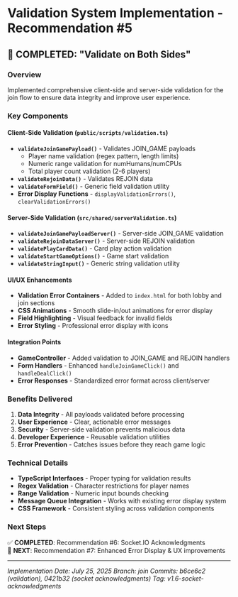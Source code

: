 # Validation System Implementation - Recommendation #5

## 🎯 COMPLETED: "Validate on Both Sides"

### Overview
Implemented comprehensive client-side and server-side validation for the join flow to ensure data integrity and improve user experience.

### Key Components

#### Client-Side Validation (`public/scripts/validation.ts`)
- **`validateJoinGamePayload()`** - Validates JOIN_GAME payloads
  - Player name validation (regex pattern, length limits)
  - Numeric range validation for numHumans/numCPUs
  - Total player count validation (2-6 players)
- **`validateRejoinData()`** - Validates REJOIN data
- **`validateFormField()`** - Generic field validation utility
- **Error Display Functions** - `displayValidationErrors()`, `clearValidationErrors()`

#### Server-Side Validation (`src/shared/serverValidation.ts`)
- **`validateJoinGamePayloadServer()`** - Server-side JOIN_GAME validation
- **`validateRejoinDataServer()`** - Server-side REJOIN validation
- **`validatePlayCardData()`** - Card play action validation
- **`validateStartGameOptions()`** - Game start validation
- **`validateStringInput()`** - Generic string validation utility

#### UI/UX Enhancements
- **Validation Error Containers** - Added to `index.html` for both lobby and join sections
- **CSS Animations** - Smooth slide-in/out animations for error display
- **Field Highlighting** - Visual feedback for invalid fields
- **Error Styling** - Professional error display with icons

#### Integration Points
- **GameController** - Added validation to JOIN_GAME and REJOIN handlers
- **Form Handlers** - Enhanced `handleJoinGameClick()` and `handleDealClick()`
- **Error Responses** - Standardized error format across client/server

### Benefits Delivered
1. **Data Integrity** - All payloads validated before processing
2. **User Experience** - Clear, actionable error messages
3. **Security** - Server-side validation prevents malicious data
4. **Developer Experience** - Reusable validation utilities
5. **Error Prevention** - Catches issues before they reach game logic

### Technical Details
- **TypeScript Interfaces** - Proper typing for validation results
- **Regex Validation** - Character restrictions for player names
- **Range Validation** - Numeric input bounds checking
- **Message Queue Integration** - Works with existing error display system
- **CSS Framework** - Consistent styling across validation components

### Next Steps
✅ **COMPLETED**: Recommendation #6: Socket.IO Acknowledgments  
🚀 **NEXT**: Recommendation #7: Enhanced Error Display & UX improvements

---
*Implementation Date: July 25, 2025*
*Branch: join*
*Commits: b6ce6c2 (validation), 0421b32 (socket acknowledgments)*
*Tag: v1.6-socket-acknowledgments*
